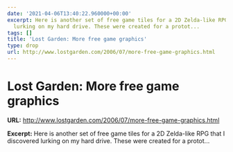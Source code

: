 ```yaml
---
date: '2021-04-06T13:40:22.960000+00:00'
excerpt: Here is another set of free game tiles for a 2D Zelda-like RPG that I discovered
  lurking on my hard drive. These were created for a protot...
tags: []
title: 'Lost Garden: More free game graphics'
type: drop
url: http://www.lostgarden.com/2006/07/more-free-game-graphics.html
---
```


# Lost Garden: More free game graphics

**URL:** http://www.lostgarden.com/2006/07/more-free-game-graphics.html

**Excerpt:** Here is another set of free game tiles for a 2D Zelda-like RPG that I discovered lurking on my hard drive. These were created for a protot...
